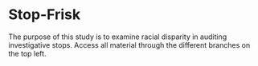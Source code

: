 # Stop-Frisk
The purpose of this study is to examine racial disparity in auditing investigative stops. 
Access all material through the different branches on the top left. 
